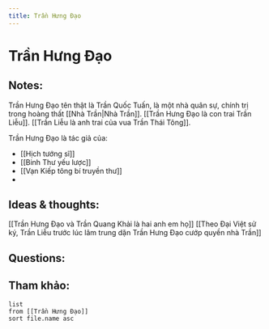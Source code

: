 ```yaml
---
title: Trần Hưng Đạo
---
```

# Trần Hưng Đạo

## Notes:
Trần Hưng Đạo tên thật là Trần Quốc Tuấn, là một nhà quân sự, chính trị trong hoàng thất [[Nhà Trần|Nhà Trần]].
[[Trần Hưng Đạo là con trai Trần Liễu]]. [[Trần Liễu là anh trai của vua Trần Thái Tông]].


Trần Hưng Đạo là tác giả của:
- [[Hịch tướng sĩ]]
- [[Binh Thư yếu lược]]
- [[Vạn Kiếp tông bí truyền thư]]
- 

## Ideas & thoughts:
[[Trần Hưng Đạo và Trần Quang Khải là hai anh em họ]]
[[Theo Đại Việt sử ký, Trần Liễu trước lúc lâm trung dặn Trần Hưng Đạo cướp quyền nhà Trần]]

## Questions:


## Tham khảo:
```dataview
list
from [[Trần Hưng Đạo]]
sort file.name asc
```